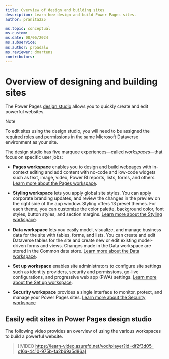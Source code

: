 ```yaml
---
title: Overview of design and building sites
description: Learn how design and build Power Pages sites.
author: pranita225

ms.topic: conceptual
ms.custom: 
ms.date: 08/06/2024
ms.subservice:
ms.author: prpadalw
ms.reviewer: dmartens
contributors:
---
```


# Overview of designing and building sites

The Power Pages [design studio](../getting-started/use-design-studio.md) allows you to quickly create and edit powerful websites.

> [!NOTE]
> To edit sites using the design studio, you will need to be assigned the [required roles and permissions](../admin/admin-roles.md#required-roles-and-permissions) in the same Microsoft Dataverse environment as your site. 

The design studio has five marquee experiences—called *workspaces*—that focus on specific user jobs:

- **Pages workspace** enables you to design and build webpages with in-context editing and add content with no-code and low-code widgets such as text, image, video, Power BI reports, lists, forms, and others. [Learn more about the Pages workspace](../getting-started/first-page.md).

- **Styling workspace** lets you apply global site styles. You can apply corporate branding updates, and review the changes in the preview on the right side of the app window. Styling offers 13 preset themes. For each theme, you can customize the color palette, background color, font styles, button styles, and section margins. [Learn more about the Styling workspace](../getting-started/style-site.md).

- **Data workspace** lets you easily model, visualize, and manage business data for the site with tables, forms, and lists. You can create and edit Dataverse tables for the site and create new or edit existing model-driven forms and views. Changes made in the Data workspace are stored in the Common data store. [Learn more about the Data workspace](../getting-started/use-data-workspace.md).

- **Set up workspace** enables site administrators to configure site settings such as identity providers, security and permissions, go-live configurations, and progressive web app (PWA) settings. [Learn more about the Set up workspace](setup-workspace.md).

- **Security workspace** provides a single interface to monitor, protect, and manage your Power Pages sites. [Learn more about the Security workspace](../getting-started/use-security-workspace.md)

## Easily edit sites in Power Pages design studio

The following video provides an overview of using the various workspaces to build a powerful website.<br />

> [!VIDEO https://learn-video.azurefd.net/vod/player?id=df2f3d05-c16a-4410-975b-fa2b69a5d86a]
